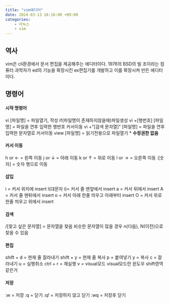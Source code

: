 ```yaml
---
title: "vim에디터"
date: 2024-03-13 16:16:00 +09:00
categories: 
    - 리눅스
    - vim
---
```

## 역사
vim은 cli환경에서 문서 편집을 제공해주는 에디터이다. 
1976의 BSD의 빌 조이라는 컴퓨터 과학자가 ed의 기능을 확장시킨 ex편집기를 개발하고 이를 확장시켜 만든 에디터이다.
## 명령어
#### 시작 명령어
vi [파일명]		= 파일열기, 작성 if(파일명이 존재하지않을때)파일생성
vi +[행번호] [파일명]	= 파일을 연후 입력한 행번호 커서이동
vi +"[검색 문자열]" [파일명]	= 파일을 연후 입력한 문자열로 커서이동
view [파일명]		= 읽기전용으로 파일열기 * **수정권한 없음**

#### 커서 이동
h 	or ←	= 왼쪽 이동
j  	or ↓	= 아래 이동 
k 	or ↑	= 위로 이동
l  	or →	= 오른쪽 이동
:[숫자]		= 숫자 행으로 이동

#### 삽입
i	= 커서 위치에 insert
l(대문자 i)= 커서 줄 맨앞에서 insert
a	= 커서 뒤에서 insert 
A	= 커서 줄 맨뒤에서 insert
o	= 커서 아래 한줄 띄우고 아래부터 insert
O	= 커서 위로 한줄 띄우고 위에서 insert
#### 검색
/[찾고 싶은 문자열]	= 문자열을 찾음 비슷한 문자열이 많을 경우 n(다음), N(이전)으로 찾을 수 있음

#### 편집
shift + d	= 현재 줄 잘라내기
shift + y	= 현재 줄 복사
p	= 붙여넣기
y	= 복사
c	= 잘라내기
u	= 실행취소
ctrl + r   = 재실행
v	= visual모드 visual모드란 윈도우 shift영역같은거

#### 저장
:w	= 저장
:q	= 닫기
:q!	= 저장하지 않고 닫기
:wq	= 저장후 닫기











